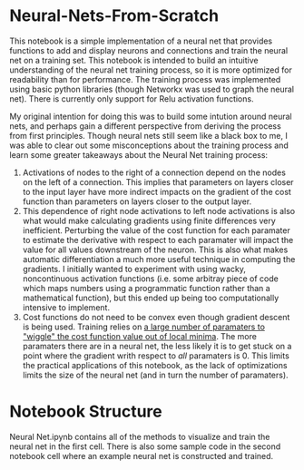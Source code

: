 # Neural-Nets-From-Scratch
This notebook is a simple implementation of a neural net that provides functions to add and display neurons and connections and train the neural net on a training set. This notebook is intended to build an intuitive understanding of the neural net training process, so it is more optimized for readability than for performance. The training process was implemented using basic python libraries (though Networkx was used to graph the neural net). There is currently only support for Relu activation functions. 

My original intention for doing this was to build some intution around neural nets, and perhaps gain a different perspective from deriving the process from first principles. Though neural nets still seem like a black box to me, I was able to clear out some misconceptions about the training process and  learn some greater takeaways about the Neural Net training process: 

1.  Activations of nodes to the right of a connection depend on the nodes on the left of a connection. This implies that parameters on layers closer to the input layer have more indirect impacts on the gradient of the cost function than parameters on layers closer to the output layer.
1.  This dependence of right node activations to left node activations is also what would make calculating gradients using finite differences very inefficient. Perturbing the value of the cost function for each paramater to estimate the derivative with respect to each paramater will impact the value for all values downstream of the neuron. This is also what makes automatic differentiation a much more useful technique in computing the gradients. I initially wanted to experiment with using wacky, noncontinuous activation functions (i.e. some arbitray piece of code which maps numbers using a programmatic function rather than a mathematical function), but this ended up being too computationally intensive to implement. 
1.  Cost functions do not need to be convex even though gradient descent is being used. Training relies on [a large number of paramaters to "wiggle" the cost function value out of local minima](https://www.quora.com/Are-neural-nets-always-convex-with-respect-to-the-weights-And-if-not-how-does-gradient-descent-work-so-well). The more paramaters there are in a neural net, the less likely it is to get stuck on a point where the gradient writh respect to *all* paramaters is 0. This limits the practical applications of this notebook, as the lack of optimizations limits the size of the neural net (and in turn the number of paramaters). 

# Notebook Structure
Neural Net.ipynb contains all of the methods to visualize and train the neural net in the first cell. There is also some sample code in the second notebook cell where an example neural net is constructed and trained. 




